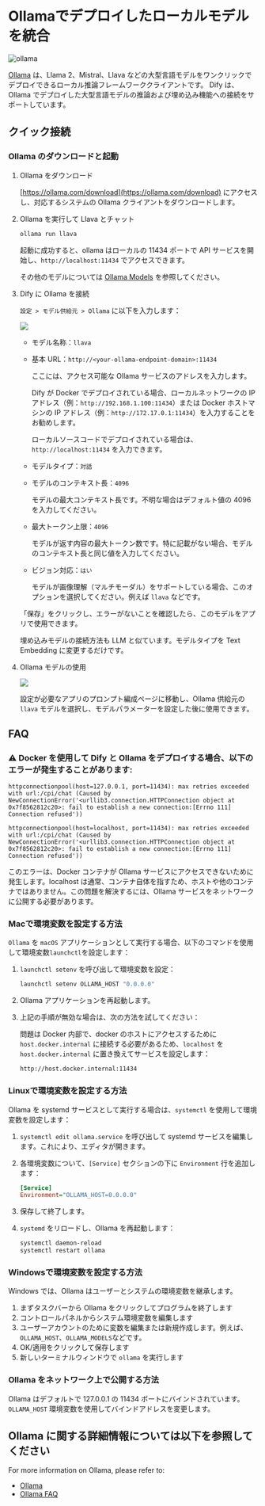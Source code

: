 # Ollamaでデプロイしたローカルモデルを統合

![ollama](../../.gitbook/assets/ollama.png)

[Ollama](https://github.com/jmorganca/ollama) は、Llama 2、Mistral、Llava などの大型言語モデルをワンクリックでデプロイできるローカル推論フレームワーククライアントです。 Dify は、Ollama でデプロイした大型言語モデルの推論および埋め込み機能への接続をサポートしています。

## クイック接続

### Ollama のダウンロードと起動

1.  Ollama をダウンロード

    [https://ollama.com/download](https://ollama.com/download) にアクセスし、対応するシステムの Ollama クライアントをダウンロードします。
2.  Ollama を実行して Llava とチャット

    ```bash
    ollama run llava
    ```

    起動に成功すると、ollama はローカルの 11434 ポートで API サービスを開始し、`http://localhost:11434` でアクセスできます。

    その他のモデルについては [Ollama Models](https://ollama.com/library) を参照してください。
3.  Dify に Ollama を接続

    `設定 > モデル供給元 > Ollama` に以下を入力します：

    ![](../../.gitbook/assets/jp-ollama-config.png)

    * モデル名称：`llava`
    *   基本 URL：`http://<your-ollama-endpoint-domain>:11434`

        ここには、アクセス可能な Ollama サービスのアドレスを入力します。

        Dify が Docker でデプロイされている場合、ローカルネットワークの IP アドレス（例：`http://192.168.1.100:11434`）または Docker ホストマシンの IP アドレス（例：`http://172.17.0.1:11434`）を入力することをお勧めします。

        ローカルソースコードでデプロイされている場合は、`http://localhost:11434` を入力できます。
    * モデルタイプ：`対話`
    *   モデルのコンテキスト長：`4096`

        モデルの最大コンテキスト長です。不明な場合はデフォルト値の 4096 を入力してください。
    *   最大トークン上限：`4096`

        モデルが返す内容の最大トークン数です。特に記載がない場合、モデルのコンテキスト長と同じ値を入力してください。
    *   ビジョン対応：`はい`

        モデルが画像理解（マルチモーダル）をサポートしている場合、このオプションを選択してください。例えば `llava` などです。

    「保存」をクリックし、エラーがないことを確認したら、このモデルをアプリで使用できます。

    埋め込みモデルの接続方法も LLM と似ています。モデルタイプを Text Embedding に変更するだけです。
4.  Ollama モデルの使用

    ![](../../.gitbook/assets/jp-ollama-use-model.png)

    設定が必要なアプリのプロンプト編成ページに移動し、Ollama 供給元の `llava` モデルを選択し、モデルパラメーターを設定した後に使用できます。

## FAQ

### ⚠️ Docker を使用して Dify と Ollama をデプロイする場合、以下のエラーが発生することがあります:

```
httpconnectionpool(host=127.0.0.1, port=11434): max retries exceeded with url:/cpi/chat (Caused by NewConnectionError('<urllib3.connection.HTTPConnection object at 0x7f8562812c20>: fail to establish a new connection:[Errno 111] Connection refused'))

httpconnectionpool(host=localhost, port=11434): max retries exceeded with url:/cpi/chat (Caused by NewConnectionError('<urllib3.connection.HTTPConnection object at 0x7f8562812c20>: fail to establish a new connection:[Errno 111] Connection refused'))
```

このエラーは、Docker コンテナが Ollama サービスにアクセスできないために発生します。localhost は通常、コンテナ自体を指すため、ホストや他のコンテナではありません。この問題を解決するには、Ollama サービスをネットワークに公開する必要があります。

### Macで環境変数を設定する方法

`Ollama` を `macOS` アプリケーションとして実行する場合、以下のコマンドを使用して環境変数`launchctl`を設定します：

1.  `launchctl setenv` を呼び出して環境変数を設定：

    ```bash
    launchctl setenv OLLAMA_HOST "0.0.0.0"
    ```
2. Ollama アプリケーションを再起動します。
3.  上記の手順が無効な場合は、次の方法を試してください：

    問題は Docker 内部で、docker のホストにアクセスするために `host.docker.internal` に接続する必要があるため、`localhost` を `host.docker.internal` に置き換えてサービスを設定します：

    ```bash
    http://host.docker.internal:11434
    ```

### Linuxで環境変数を設定する方法

Ollama を systemd サービスとして実行する場合は、`systemctl` を使用して環境変数を設定します：

1. `systemctl edit ollama.service` を呼び出して systemd サービスを編集します。これにより、エディタが開きます。
2.  各環境変数について、`[Service]` セクションの下に `Environment` 行を追加します：

    ```ini
    [Service]
    Environment="OLLAMA_HOST=0.0.0.0"
    ```
3. 保存して終了します。
4.  `systemd` をリロードし、Ollama を再起動します：

    ```bash
    systemctl daemon-reload
    systemctl restart ollama
    ```

### Windowsで環境変数を設定する方法

Windows では、Ollama はユーザーとシステムの環境変数を継承します。

1. まずタスクバーから Ollama をクリックしてプログラムを終了します
2. コントロールパネルからシステム環境変数を編集します
3. ユーザーアカウントのために変数を編集または新規作成します。例えば、`OLLAMA_HOST`、`OLLAMA_MODELS`などです。
4. OK/適用をクリックして保存します
5. 新しいターミナルウィンドウで `ollama` を実行します

### Ollama をネットワーク上で公開する方法

Ollama はデフォルトで 127.0.0.1 の 11434 ポートにバインドされています。`OLLAMA_HOST` 環境変数を使用してバインドアドレスを変更します。

## Ollama に関する詳細情報については以下を参照してください

For more information on Ollama, please refer to:

* [Ollama](https://github.com/jmorganca/ollama)
* [Ollama FAQ](https://github.com/ollama/ollama/blob/main/docs/faq.md)
